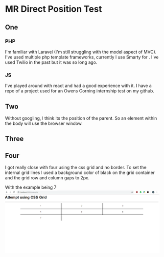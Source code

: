
# MR Direct Position Test

## One
### PHP
I'm familiar with Laravel (I'm still struggling with the model aspect of MVC). I've used multiple php template frameworks, currently I use Smarty for . I've used Twilio in the past but it was so long ago. 

### JS
I've played around with react and had a good experience with it. I have a repo of a project used for an Owens Corning internship test on my github. 


## Two
Without googling, I think its the position of the parent. So an element within the body will use the browser window.


## Three

## Four
I got really close with four using the css grid and no border. To set the internal grid lines I used a background color of black on the grid container and the grid row and column gaps to 2px. 

With the example being 7
![Four Screenshot](https://raw.githubusercontent.com/cotycrosby/mrdirectest/master/images/four.PNG)
